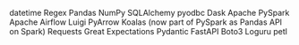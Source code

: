 datetime
Regex
Pandas
NumPy
SQLAlchemy
pyodbc
Dask
Apache PySpark
Apache Airflow
Luigi
PyArrow
Koalas (now part of PySpark as Pandas API on Spark)
Requests
Great Expectations
Pydantic
FastAPI
Boto3
Loguru
petl
